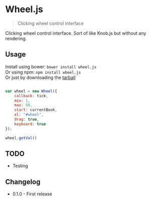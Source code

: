 # Wheel.js

> Clicking wheel control interface

Clicking wheel control interface. Sort of like Knob.js but without any rendering.

## Usage

Install using bower: `bower install wheel.js`  
Or using npm: `npm install wheel.js`  
Or just by downloading the [tarball](https://github.com/MathieuLoutre/wheel.js/archive/master.zip)

```js

var wheel = new Wheel({
	callback: tick,
	min: 1,
	max: 80,
	start: currentBook,
	el: "#wheel",
	drag: true,
	keyboard: true
});

wheel.getVal()

```

## TODO

- Testing

## Changelog

- 0.1.0 - First release